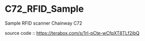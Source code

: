# C72_RFID_Sample
Sample RFID scanner Chainway C72

source code ::
https://terabox.com/s/1rl-pCte-wCfpXT8TLf2ibQ
